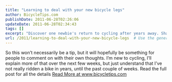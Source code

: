```yaml
---
title: "Learning to deal with your new bicycle legs"
author: BicycleTips.com
publishDate: 2011-06-28T02:26:06
updateDate: 2011-06-28T02:34:43
tags: []
excerpt: "Discover one newbie's return to cycling after years away. Share your thoughts and experiences in the comments! Read more at www.bicycletips.com."
url: /2011/learning-to-deal-with-your-new-bicycle-legs  # Use the generated URL with year
---
```

So this won’t necessarily be a tip, but it will hopefully be something for people to comment on with their own thoughts. I’m new to cycling, I’ll explain more of that over the next few weeks, but just understand that I’ve not really ridden a bike in years, until the past couple of weeks.  Read the full post for all the details <a href="https://www.bicycletips.com/tips/aid/2">Read More at www.bicycletips.com</a>


